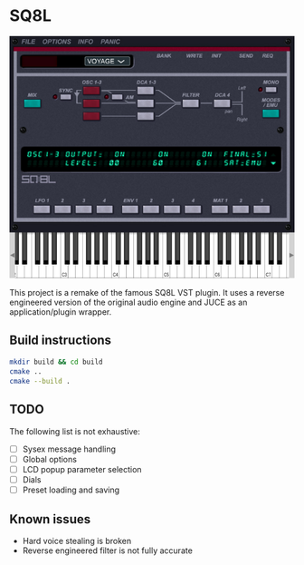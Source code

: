 # SQ8L

![SQ8L](sq8l.png)

This project is a remake of the famous SQ8L VST plugin. It uses a reverse engineered version of the original audio 
engine and JUCE as an application/plugin wrapper.

## Build instructions

```bash
mkdir build && cd build
cmake ..
cmake --build .
```

## TODO

The following list is not exhaustive:

- [ ] Sysex message handling
- [ ] Global options
- [ ] LCD popup parameter selection
- [ ] Dials
- [ ] Preset loading and saving

## Known issues

- Hard voice stealing is broken
- Reverse engineered filter is not fully accurate
